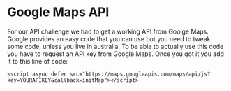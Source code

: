 # Google Maps API
For our API challenge we had to get a working API from Goolge Maps. Google provides an easy code that you can use but you need to tweak some code, unless you live in australia. To be able to actually use this code you have to request an API key from Google Maps. Once you got it you add it to this line of code:
```
<script async defer src="https://maps.googleapis.com/maps/api/js?key=YOURAPIKEY&callback=initMap"></script>
```
